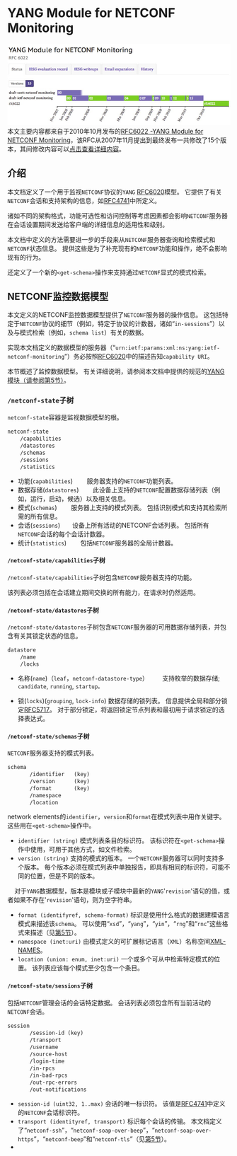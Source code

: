 # YANG Module for NETCONF Monitoring

![rfc8071 datatracker status](../images/rfc6022-datatracker-status.jpg)
本文主要内容都来自于2010年10月发布的[RFC6022 -YANG Module for NETCONF Monitoring](https://tools.ietf.org/html/rfc6022)，该RFC从2007年11月提出到最终发布一共修改了15个版本，其间修改内容可以[点击查看详细内容](https://datatracker.ietf.org/doc/rfc6022/)。

## 介绍

本文档定义了一个用于监视`NETCONF`协议的`YANG` [RFC6020](https://tools.ietf.org/html/rfc6020)模型。 它提供了有关`NETCONF`会话和支持架构的信息，如[RFC4741](https://tools.ietf.org/html/rfc4741)中所定义。

诸如不同的架构格式，功能可选性和访问控制等考虑因素都会影响`NETCONF`服务器在会话设置期间发送给客户端的详细信息的适用性和级别。

本文档中定义的方法需要进一步的手段来从`NETCONF`服务器查询和检索模式和`NETCONF`状态信息。 提供这些是为了补充现有的`NETCONF`功能和操作，绝不会影响现有的行为。

还定义了一个新的`<get-schema>`操作来支持通过`NETCONF`显式的模式检索。

## NETCONF监控数据模型

本文定义的NETCONF监控数据模型提供了`NETCONF`服务器的操作信息。 这包括特定于`NETCONF`协议的细节（例如，特定于协议的计数器，诸如“`in-sessions`”）以及与模式检索（例如，`schema list`）有关的数据。

实现本文档定义的数据模型的服务器（“`urn:ietf:params:xml:ns:yang:ietf-netconf-monitoring`”）务必按照[RFC6020](https://tools.ietf.org/html/rfc6020)中的描述告知`capability URI`。

本节概述了监控数据模型。 有关详细说明，请参阅本文档中提供的规范的[YANG模块（请参阅第5节）](https://tools.ietf.org/html/rfc6022#section-5)。

### `/netconf-state`子树

`netconf-state`容器是监视数据模型的根。

```
netconf-state
    /capabilities
    /datastores
    /schemas
    /sessions
    /statistics
```

- 功能(`capabilities`)
       服务器支持的`NETCONF`功能列表。
- 数据存储(`datastores`)
       此设备上支持的`NETCONF`配置数据存储列表（例如，运行，启动，候选）以及相关信息。
- 模式(`schemas`)
       服务器上支持的模式列表。 包括识别模式和支持其检索所需的所有信息。
- 会话(`sessions`)
       设备上所有活动的NETCONF会话列表。 包括所有`NETCONF`会话的每个会话计数器。
- 统计(`statistics`)
       包括`NETCONF`服务器的全局计数器。

#### `/netconf-state/capabilities`子树

`/netconf-state/capabilities`子树包含`NETCONF`服务器支持的功能。

该列表必须包括在会话建立期间交换的所有能力，在请求时仍然适用。

#### `/netconf-state/datastores`子树

`/netconf-state/datastores`子树包含`NETCONF`服务器的可用数据存储列表，并包含有关其锁定状态的信息。

```
datastore
    /name
    /locks
```

- 名称(`name`)（`leaf`，`netconf-datastore-type`）
       支持枚举的数据存储; `candidate`, `running`, `startup。`

- 锁(`locks`)(`grouping`, `lock-info`)
        数据存储的锁列表。 信息提供全局和部分锁定[RFC5717](https://tools.ietf.org/html/rfc5717)。
        对于部分锁定，将返回锁定节点列表和最初用于请求锁定的选择表达式。

#### `/netconf-state/schemas`子树

`NETCONF`服务器支持的模式列表。

```
schema
       /identifier   (key)
       /version      (key)
       /format       (key)
       /namespace
       /location
```

network elements的`identifier`，`version`和`format`在模式列表中用作关键字。 这些用在`<get-schema>`操作中。

- `identifier (string)`
    模式列表条目的标识符。 该标识符在`<get-schema>`操作中使用，可用于其他方式，如文件检索。
- `version (string)`
    支持的模式的版本。 一个`NETCONF`服务器可以同时支持多个版本。 每个版本必须在模式列表中单独报告，即具有相同的标识符，可能不同的位置，但是不同的版本。

    对于`YANG`数据模型，版本是模块或子模块中最新的`YANG`'`revision`'语句的值，或者如果不存在'`revision`'语句，则为空字符串。
- `format (identifyref, schema-format)`
    标识是使用什么格式的数据建模语言模式来描述该`schema`。 可以使用“`xsd`”，“`yang`”，“`yin`”，“`rng`”和“`rnc`”这些格式来描述（见[第5节](https://tools.ietf.org/html/rfc6022#section-5)）。
- `namespace (inet:uri)`
    由模式定义的可扩展标记语言（`XML`）名称空间[XML-NAMES](https://tools.ietf.org/html/rfc6022#ref-XML-NAMES)。
- `location (union: enum, inet:uri)`
    一个或多个可从中检索特定模式的位置。 该列表应该每个模式至少包含一个条目。

#### `/netconf-state/sessions`子树

包括`NETCONF`管理会话的会话特定数据。 会话列表必须包含所有当前活动的`NETCONF`会话。

```
session
       /session-id (key)
       /transport
       /username
       /source-host
       /login-time
       /in-rpcs
       /in-bad-rpcs
       /out-rpc-errors
       /out-notifications
```

- `session-id (uint32, 1..max)`
    会话的唯一标识符。 该值是[RFC4741](https://tools.ietf.org/html/rfc4741)中定义的`NETCONF`会话标识符。
- `transport (identityref, transport)`
    标识每个会话的传输。 本文档定义了“`netconf-ssh`”，“`netconf-soap-over-beep`”，“`netconf-soap-over-https`”，“`netconf-beep`”和“`netconf-tls`”（见[第5节](https://tools.ietf.org/html/rfc6022#section-5)）。
-
